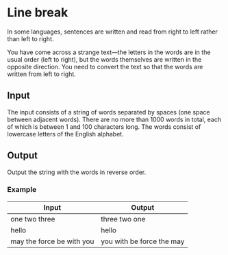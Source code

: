 # Line break

In some languages, sentences are written and read from right to left rather than left to right.

You have come across a strange text—the letters in the words are in the usual order (left to right), but the words themselves are written in the opposite direction. You need to convert the text so that the words are written from left to right.

## Input 
The input consists of a string of words separated by spaces (one space between adjacent words). 
There are no more than $1000$ words in total, each of which is between $1$ and $100$ characters long. 
The words consist of lowercase letters of the English alphabet.

## Output
Output the string with the words in reverse order.

### Example
| Input                      | Output                    |
|----------------------------|---------------------------|
| one two three              | three two one             |
| hello                      | hello                     |
| may the force be with you  | you with be force the may |